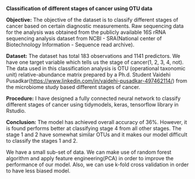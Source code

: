 **Classification of different stages of cancer using OTU data**

**Objective:**
The objective of the dataset is to classify different stages of cancer based on certain diagnostic measurements. Raw sequencing data for the analysis was obtained from the publicly available 16S rRNA sequencing analysis dataset from NCBI - SRA(National center of Biotechnology Information - Sequence read archive).

**Dataset:**
The dataset has total 183 observations and 1141 predictors. We have one target variable which tells us the stage of cancer(1, 2, 3, 4, not). The data used in this classification analysis is OTU (operational taxonomic unit) relative-abundance matrix prepared by a Ph.d. Student Vaidehi Pusadkar(https://www.linkedin.com/in/vaidehi-pusadkar-497462114/) from the microbiome study based different stages of cancer.

**Procedure:**
I have designed a fully connected neural network to classify different stages of cancer using tidymodels, keras, tensorflow library in Rstudio. 

**Conclusion:**
The model has achieved overall accuracy of 36%. However, it is found performs better at classifying stage 4 from all other stages. The stage 1 and 2 have somewhat similar OTUs and it makes our model difficult to classify the stages 1 and 2. 

We have a small sub-set of data. We can make use of random forest algorithm and apply feature engineering(PCA) in order to improve the performance of our model. Also, we can use k-fold cross validation in order to have less biased model.
